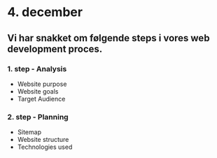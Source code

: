 # 4. december

## Vi har snakket om følgende steps i vores web development proces.

### 1. step - Analysis
- Website purpose
- Website goals
- Target Audience


### 2. step - Planning
- Sitemap
- Website structure
- Technologies used
